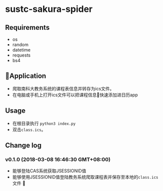 # sustc-sakura-spider
## Requirements
- os
- random
- datetime
- requests
- bs4
## Application
- 爬取南科大教务系统的课程表信息并转存为ics文件。
- 在电脑或手机上打开ics文件可以把课程信息快速添加进日历app
## Usage
- 在根目录执行 ```python3 index.py```
- 双击```class.ics```。
## Change log
### v0.1.0 (2018-03-08 16:46:30 GMT+08:00)
- 能够登陆CAS系统获取JSESSIONID值
- 能够使用JSESSIONID值登陆教务系统爬取课程表并保存至本地的```class.ics```文件
